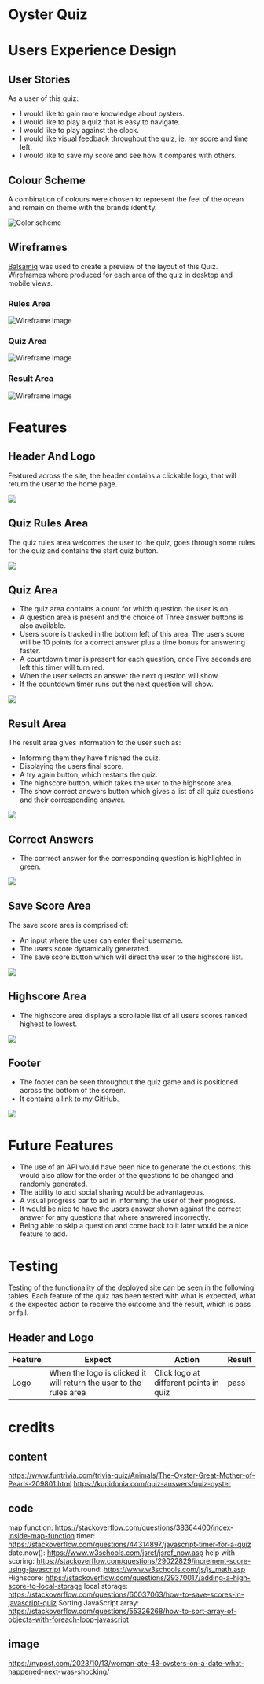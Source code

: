 # Oyster Quiz

# Users Experience Design

## User Stories
As a user of this quiz:
* I would like to gain more knowledge about oysters.
* I would like to play a quiz that is easy to navigate.
* I would like to play against the clock.
* I would like visual feedback throughout the quiz, ie. my score and time left. 
* I would like to save my score and see how it compares with others.

## Colour Scheme
<p>A combination of colours were chosen to represent the feel of the ocean and remain on theme with the brands identity.</p>

![Color scheme](./assets/images/readme/color-theme.png)

## Wireframes
<p><a href="https://balsamiq.com/" rel="nofollow">Balsamiq</a> was used to create a preview of the layout of this Quiz. Wireframes where produced for each area of the quiz in desktop and mobile views.</p>

### Rules Area 
 ![Wireframe Image](./assets/images/readme/wireframe-rules.png)

### Quiz Area
 ![Wireframe Image](./assets/images/readme/wireframe-quiz.png)

### Result Area
 ![Wireframe Image](./assets/images/readme/wirefeame-result.png)
 
# Features 

## Header And Logo

Featured across the site, the header contains a clickable logo, that will return the user to the home page.

<img src="./assets/images/readme/header.png" img> 

## Quiz Rules Area

The quiz rules area welcomes the user to the quiz, goes through some rules for the quiz and contains the start quiz button. 

<img src="./assets/images/readme/rules-area.png" img> 

## Quiz Area

* The quiz area contains a count for which question the user is on.
*  A question area is present and the choice of Three answer buttons is also available. 
* Users score is tracked in the bottom left of this area. The users score will be 10 points for a correct answer plus a time bonus for answering faster.
* A countdown timer is present for each question, once Five seconds are left this timer will turn red. 
* When the user selects an answer the next question will show. 
* If the countdown timer runs out the next question will show. 

<img src="./assets/images/readme/quiz-area.png" img> 

## Result Area 

The result area gives information to the user such as:
* Informing them they have finished the quiz.
* Displaying the users final score.
* A try again button, which restarts the quiz. 
* The highscore button, which takes the user to the highscore area.
* The show correct answers button which gives a list of all quiz questions and their corresponding answer. 

<img src="./assets/images/readme/result-area.png" img>

## Correct Answers

* The corrrect answer for the corresponding question is highlighted in green. 

<img src="./assets/images/readme/correct-answers.png" img>

## Save Score Area

The save score area is comprised of:
* An input where the user can enter their username.
* The users score dynamically  generated.
* The save score button which will direct the user to the highscore list. 

<img src="./assets/images/readme/save-score-area.png" img>

## Highscore Area

* The highscore area displays a scrollable list of all users scores ranked highest to lowest. 

<img src="./assets/images/readme/highscore-area.png" img>

## Footer 

* The footer can be seen throughout the quiz game and is positioned across the bottom of the screen. 
* It contains a link to my GitHub. 

<img src="./assets/images/readme/footer.png" img>

# Future Features
 
* The use of an API would have been nice to generate the questions, this would also allow for the order of the questions to be changed and randomly generated. 
* The ability to add social sharing would be advantageous.
* A visual progress bar to aid in informing the user of their progress. 
* It would be nice to have the users answer shown against the correct answer for any questions that where answered incorrectly. 
* Being able to skip a question and come back to it later would be a nice feature to add. 

# Testing

Testing of the functionality of the deployed site can be seen in the following tables. Each feature of the quiz has been tested with what is expected, what is the expected action to receive the outcome and the result, which is pass or fail. 

## Header and Logo

|Feature  | Expect  | Action | Result |
|--|--|--|--|
| Logo  | When the logo is clicked it will return the user to the rules area |Click logo at different points in quiz | pass
 

# credits

## content
https://www.funtrivia.com/trivia-quiz/Animals/The-Oyster-Great-Mother-of-Pearls-209801.html 
https://kupidonia.com/quiz-answers/quiz-oyster 

## code
map function: https://stackoverflow.com/questions/38364400/index-inside-map-function
timer: https://stackoverflow.com/questions/44314897/javascript-timer-for-a-quiz 
date.now(): https://www.w3schools.com/jsref/jsref_now.asp 
help with scoring: https://stackoverflow.com/questions/29022829/increment-score-using-javascript
Math.round: https://www.w3schools.com/js/js_math.asp 
Highscore: https://stackoverflow.com/questions/29370017/adding-a-high-score-to-local-storage 
local storage: https://stackoverflow.com/questions/60037063/how-to-save-scores-in-javascript-quiz
Sorting JavaScript array: https://stackoverflow.com/questions/55326268/how-to-sort-array-of-objects-with-foreach-loop-javascript  

## image
https://nypost.com/2023/10/13/woman-ate-48-oysters-on-a-date-what-happened-next-was-shocking/ 